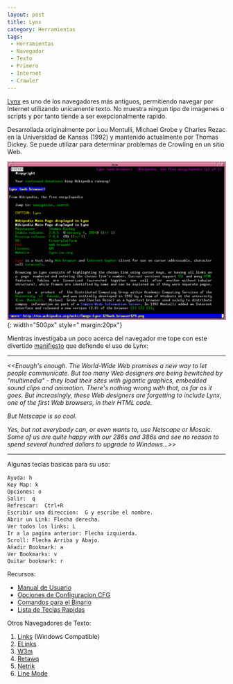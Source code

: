 ```yaml
---
layout: post
title: Lynx
category: Herramientas
tags:
 - Herramientas
 - Navegador
 - Texto
 - Primero
 - Internet
 - Crawler
---
```


[Lynx](http://lynx.browser.org/) es uno de los navegadores más antiguos, permitiendo navegar por Internet utilizando unicamente texto. No muestra ningun tipo de imagenes o scripts y por tanto tiende a ser exepcionalmente rapido. 

Desarrollada originalmente por Lou Montulli, Michael Grobe y Charles Rezac en la Universidad de Kansas (1992) y mantenido actualmente por Thomas Dickey. Se puede utilizar para determinar problemas de Crowling en un sitio Web.

![Lynx Browser on Wikipedia](/Images/lynx.png){: width="500px" style=" margin:20px"}

Mientras investigaba un poco acerca del navegador me tope con este divertido [manifiesto](http://world.std.com/~adamg/manifesto.html) que defiende el uso de Lynx: 

***

*\<\<Enough's enough. The World-Wide Web promises a new way to let people communicate. But too many Web designers are being bewitched by "multimedia" - they load their sites with gigantic graphics, embedded sound clips and animation. There's nothing wrong with that, as far as it goes. But increasingly, these Web designers are forgetting to include Lynx, one of the first Web browsers, in their HTML code.*

*But Netscape is so cool.*

*Yes, but not everybody can, or even wants to, use Netscape or Mosaic. Some of us are quite happy with our 286s and 386s and see no reason to spend several hundred dollars to upgrade to Windows...\>\>*

***

Algunas teclas basicas para su uso:

~~~
Ayuda: h
Key Map: k
Opciones: o
Salir:  q
Refrescar:  Ctrl+R
Escribir una direccion:  G y escribe el nombre.
Abrir un Link: Flecha derecha.
Ver todos los links: L
Ir a la pagina anterior: Flecha izquierda.
Scroll: Flecha Arriba y Abajo.
Añadir Bookmark: a
Ver Bookmarks: v
Quitar bookmark: r
~~~

Recursos:

* [Manual de Usuario](http://lynx.invisible-island.net/lynx_help/Lynx_users_guide.html)
* [Opciones de Configuracion CFG](http://lynx.invisible-island.net/lynx_help/cattoc.html)
* [Comandos para el Binario](http://linuxcommand.org/man_pages/lynx1.html )
* [Lista de Teclas Rapidas](http://lynx.browser.org/lynx_help/keystrokes/keystroke_help.html)

Otros Navegadores de Texto:

1. [Links](http://links.twibright.com/download/binaries/win32/) (Windows Compatible)
1. [ELinks](http://elinks.or.cz/download.html/)
3. [W3m](https://sourceforge.net/projects/w3m/) 
4. [Retawq](https://sourceforge.net/projects/retawq/)
5. [Netrik](https://sourceforge.net/projects/netrik/)
6. [Line Mode](http://line-mode.cern.ch/www/hypertext/WWW/TheProject.html)
